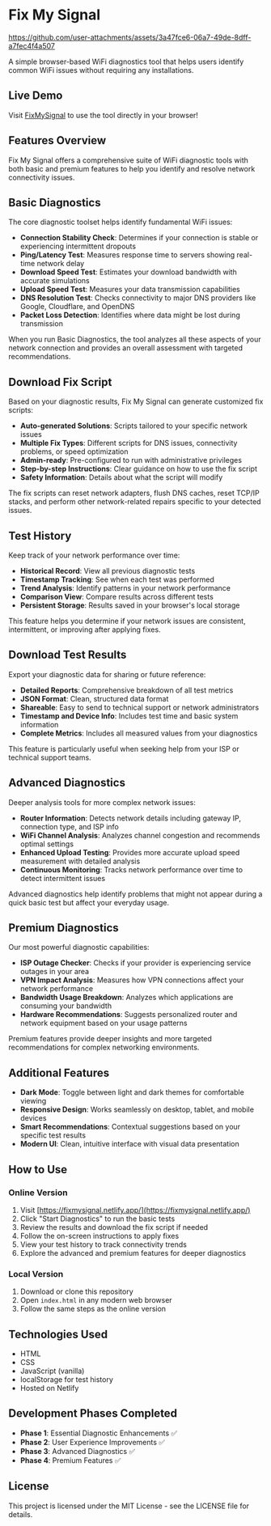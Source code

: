 # Fix My Signal

https://github.com/user-attachments/assets/3a47fce6-06a7-49de-8dff-a7fec4f4a507

A simple browser-based WiFi diagnostics tool that helps users identify common WiFi issues without requiring any installations.

## Live Demo

Visit [FixMySignal](https://fixmysignal.netlify.app/) to use the tool directly in your browser!

## Features Overview

Fix My Signal offers a comprehensive suite of WiFi diagnostic tools with both basic and premium features to help you identify and resolve network connectivity issues.

## Basic Diagnostics

The core diagnostic toolset helps identify fundamental WiFi issues:

- **Connection Stability Check**: Determines if your connection is stable or experiencing intermittent dropouts
- **Ping/Latency Test**: Measures response time to servers showing real-time network delay
- **Download Speed Test**: Estimates your download bandwidth with accurate simulations
- **Upload Speed Test**: Measures your data transmission capabilities
- **DNS Resolution Test**: Checks connectivity to major DNS providers like Google, Cloudflare, and OpenDNS
- **Packet Loss Detection**: Identifies where data might be lost during transmission

When you run Basic Diagnostics, the tool analyzes all these aspects of your network connection and provides an overall assessment with targeted recommendations.

## Download Fix Script

Based on your diagnostic results, Fix My Signal can generate customized fix scripts:

- **Auto-generated Solutions**: Scripts tailored to your specific network issues
- **Multiple Fix Types**: Different scripts for DNS issues, connectivity problems, or speed optimization
- **Admin-ready**: Pre-configured to run with administrative privileges
- **Step-by-step Instructions**: Clear guidance on how to use the fix script
- **Safety Information**: Details about what the script will modify

The fix scripts can reset network adapters, flush DNS caches, reset TCP/IP stacks, and perform other network-related repairs specific to your detected issues.

## Test History

Keep track of your network performance over time:

- **Historical Record**: View all previous diagnostic tests
- **Timestamp Tracking**: See when each test was performed
- **Trend Analysis**: Identify patterns in your network performance
- **Comparison View**: Compare results across different tests
- **Persistent Storage**: Results saved in your browser's local storage

This feature helps you determine if your network issues are consistent, intermittent, or improving after applying fixes.

## Download Test Results

Export your diagnostic data for sharing or future reference:

- **Detailed Reports**: Comprehensive breakdown of all test metrics
- **JSON Format**: Clean, structured data format
- **Shareable**: Easy to send to technical support or network administrators
- **Timestamp and Device Info**: Includes test time and basic system information
- **Complete Metrics**: Includes all measured values from your diagnostics

This feature is particularly useful when seeking help from your ISP or technical support teams.

## Advanced Diagnostics

Deeper analysis tools for more complex network issues:

- **Router Information**: Detects network details including gateway IP, connection type, and ISP info
- **WiFi Channel Analysis**: Analyzes channel congestion and recommends optimal settings
- **Enhanced Upload Testing**: Provides more accurate upload speed measurement with detailed analysis
- **Continuous Monitoring**: Tracks network performance over time to detect intermittent issues

Advanced diagnostics help identify problems that might not appear during a quick basic test but affect your everyday usage.

## Premium Diagnostics

Our most powerful diagnostic capabilities:

- **ISP Outage Checker**: Checks if your provider is experiencing service outages in your area
- **VPN Impact Analysis**: Measures how VPN connections affect your network performance
- **Bandwidth Usage Breakdown**: Analyzes which applications are consuming your bandwidth
- **Hardware Recommendations**: Suggests personalized router and network equipment based on your usage patterns

Premium features provide deeper insights and more targeted recommendations for complex networking environments.

## Additional Features

- **Dark Mode**: Toggle between light and dark themes for comfortable viewing
- **Responsive Design**: Works seamlessly on desktop, tablet, and mobile devices
- **Smart Recommendations**: Contextual suggestions based on your specific test results
- **Modern UI**: Clean, intuitive interface with visual data presentation

## How to Use

### Online Version
1. Visit [https://fixmysignal.netlify.app/](https://fixmysignal.netlify.app/)
2. Click "Start Diagnostics" to run the basic tests
3. Review the results and download the fix script if needed
4. Follow the on-screen instructions to apply fixes
5. View your test history to track connectivity trends
6. Explore the advanced and premium features for deeper diagnostics

### Local Version
1. Download or clone this repository
2. Open `index.html` in any modern web browser
3. Follow the same steps as the online version

## Technologies Used

- HTML
- CSS
- JavaScript (vanilla)
- localStorage for test history
- Hosted on Netlify

## Development Phases Completed

- **Phase 1**: Essential Diagnostic Enhancements ✅
- **Phase 2**: User Experience Improvements ✅ 
- **Phase 3**: Advanced Diagnostics ✅
- **Phase 4**: Premium Features ✅

## License

This project is licensed under the MIT License - see the LICENSE file for details.
